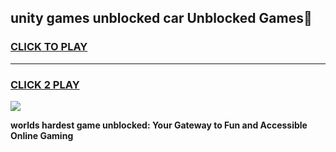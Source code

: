 
## unity games unblocked car Unblocked Games👋
<h3>
<a href="https://premium.freeplayer.one?title=unity_games_unblocked_car&ref=16F">CLICK TO PLAY</a></h3>
<hr>

<h3>
<a href="https://premium.freeplayer.one?title=unity_games_unblocked_car&ref=16F">CLICK 2 PLAY</a>
  
</h3>

<a href="https://premium.freeplayer.one?title=unity_games_unblocked_car&ref=16F/"><img src="https://clearcache.store/games.png"></a>


**worlds hardest game unblocked: Your Gateway to Fun and Accessible Online Gaming**
